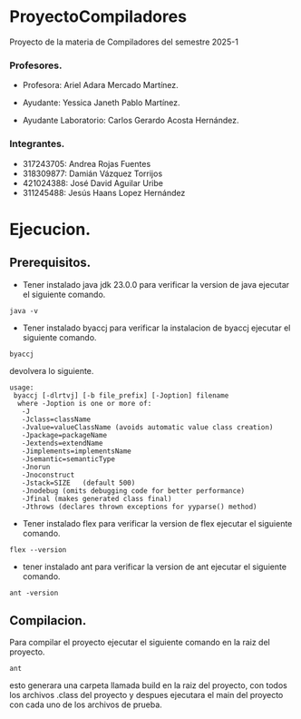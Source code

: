 # ProyectoCompiladores
Proyecto de la materia de Compiladores del semestre 2025-1

### Profesores.
- Profesora: Ariel Adara Mercado Martínez.


- Ayudante: Yessica Janeth Pablo Martínez.


- Ayudante Laboratorio: Carlos Gerardo Acosta Hernández.

### Integrantes.
- 317243705: Andrea Rojas Fuentes
- 318309877: Damián Vázquez Torrijos
- 421024388: José David Aguilar Uribe
- 311245488: Jesús Haans Lopez Hernández

# Ejecucion.
## Prerequisitos.
- Tener instalado java jdk 23.0.0
para verificar la version de java ejecutar el siguiente comando.
```
java -v
```
- Tener instalado byaccj
para verificar la instalacion de byaccj ejecutar el siguiente comando.
```
byaccj
```
devolvera lo siguiente.
```
usage:
 byaccj [-dlrtvj] [-b file_prefix] [-Joption] filename
  where -Joption is one or more of:
   -J
   -Jclass=className
   -Jvalue=valueClassName (avoids automatic value class creation)
   -Jpackage=packageName
   -Jextends=extendName
   -Jimplements=implementsName
   -Jsemantic=semanticType
   -Jnorun
   -Jnoconstruct
   -Jstack=SIZE   (default 500)
   -Jnodebug (omits debugging code for better performance)
   -Jfinal (makes generated class final)
   -Jthrows (declares thrown exceptions for yyparse() method)
```

- Tener instalado flex
para verificar la version de flex ejecutar el siguiente comando.
```
flex --version
```
- tener instalado ant
para verificar la version de ant ejecutar el siguiente comando.
```
ant -version
```

## Compilacion.

Para compilar el proyecto ejecutar el siguiente comando en la raiz del proyecto.
```
ant
````

esto  generara una carpeta llamada build en la raiz del proyecto, con todos los archivos .class del proyecto y despues  ejecutara el main del proyecto con cada uno de los archivos de prueba.